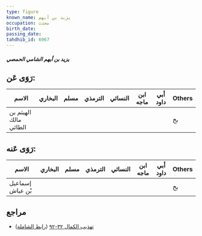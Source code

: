 ```yaml
---
type: figure
known_name: يزيد بن أيهم
occupation: محدث
birth_date:
passing_date:
tahdhib_id: 6967
---
```

##### يزيد بن أيهم الشامي الحمصي

## رَوَى عَن:
| الاسم                 | البخاري | مسلم | الترمذي | النسائي | ابن ماجه | أبي داود | Others |
| --------------------- | ------- | ---- | ------- | ------- | -------- | -------- | ------ |
| الهيثم بن مالك الطائي |         |      |         |         |          |          | بخ     |
## رَوَى عَنه:
| الاسم            | البخاري | مسلم | الترمذي | النسائي | ابن ماجه | أبي داود | Others |
| ---------------- | ------- | ---- | ------- | ------- | -------- | -------- | ------ |
| إسماعيل بْن عياش |         |      |         |         |          |          | بخ     |
## مراجع
- [تهذيب الكمال ٣٢-٩٢](obsidian://open?vault=Tahdhib-al-Kamal&file=Figures/٦٩٦٧-يزيد%20بن%20أيهم%20الشامي%20الحمصي) ([رابط الشاملة](https://shamela.ws/book/3722/17206))
